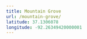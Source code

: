 ```yaml
---
title: Mountain Grove
url: /mountain-grove/
latitude: 37.1306078
longitude: -92.26349420000001
---
```

